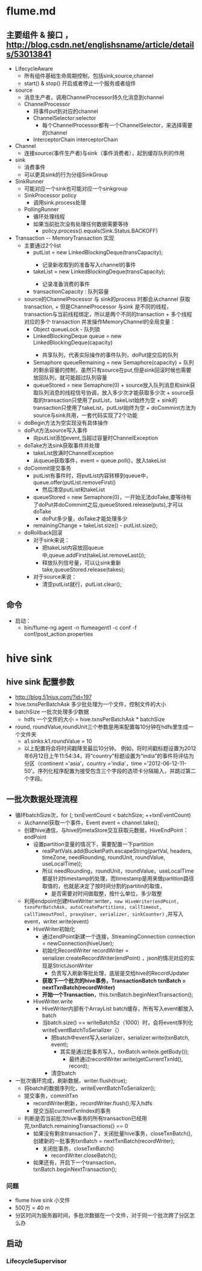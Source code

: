 #   flume.md
##  主要组件 & 接口 ，http://blog.csdn.net/englishsname/article/details/53013841
*   LifecycleAware
    -   所有组件基础生命周期控制，包括sink,source,channel
    -   start() & stop() 开启或者停止一个服务或者组件
*   source
    -   消息生产者，调用ChannelProcessor持久化消息到channel
    -   ChannelProcessor
        +   将事件put到对应的channel
        +   ChannelSelector:selector
            -   每个ChannelProcessor都有一个ChannelSelector，来选择需要的channel
        +   InterceptorChain interceptorChain
*   Channel
    -   连接source(事件生产者)与sink（事件消费者），起到缓存队列的作用 
*   sink
    -   消费事件
    -   可以更具sink的行为分组SinkGroup
*   SinkRunner
    -   可能对应一个sink也可能对应一个sinkgroup
    -   SinkProcessor policy
        +   调用sink.process处理
    -   PollingRunner
        +   循环处理线程
        +   如果当前批次没有处理任何数据需要等待
            *   policy.process().equals(Sink.Status.BACKOFF)
*   Transaction -- MemoryTransaction 实现
    -   主要通过2个list
        +   putList = new LinkedBlockingDeque<Event>(transCapacity);
            *   记录新收取到的准备写入channel的事件
        +   takeList = new LinkedBlockingDeque<Event>(transCapacity);
            *   记录准备消费的事件
        +   transactionCapacity : 队列容量
    -    source的ChannelProcessor 与 sink的process 时都会从channel 获取transaction,
        +   但是ChannelProcessor 与sink 是不同的线程，transaction与当前线程绑定，所以是两个不同的transaction
        +    多个线程对应的多个 transaction 并发操作MemoryChannel的全局变量：
            -    Object queueLock
                -   队列锁
            -   LinkedBlockingDeque<Event> queue = new LinkedBlockingDeque<Event>(capacity)
                -   共享队列，代表实际操作的事件队列，doPut提交后的队列
            -    Semaphore queueRemaining = new Semaphore(capacity)
                +    队列的剩余容量的控制，虽然只有source在put,但是sink回滚时候也需要放回队列，就可能超过队列容量
            -    queueStored = new Semaphore(0)
                +    source放入队列消息和sink获取队列消息的线程信号协调，放入多少次才能获取多少次
        +   source获取的transaction只使用了putList，takeList始终为空
        +   sink的transaction只使用了takeList，putList始终为空
        +   doCommint方法为source与sink共用，一套代码实现了2个功能
    -   doBegin方法为空实现没有具体操作
    -   doPut方法source写入事件
        +   向putList添加event,当超过容量时ChannelException
    -   doTake方法sink获取事件并处理
        +   takeList放满时ChannelException
        +   从queue获取事件，event = queue.poll()，放入takeList
    -   doCommit提交事务
        +   putList有事件时，将putList内容转移到queue中，queue.offer(putList.removeFirst()
            *   然后清空putList和takeList
        +   queueStored = new Semaphore(0)，一开始无法doTake,要等待有了doPut并doCommint之后,queueStored.release(puts),才可以doTake
            *   doPut多少量，doTake才能处理多少
        -   remainingChange = takeList.size() - putList.size();
    -   doRollback回滚
        +   对于sink来说：
            -   把takeList内容放回queue中,queue.addFirst(takeList.removeLast());
            -   释放队列信号量，可以让sink重新take,queueStored.release(takes);
        +   对于source来说：
            *   清空putList就行，putList.clear();

## 命令
*   启动：
    -    bin/flume-ng agent -n flumeagent1 -c conf -f conf/post_action.properties

# hive sink
## hive sink 配置参数
*   http://blog.51niux.com/?id=197
*   hive.txnsPerBatchAsk    多少批处理为一个文件，控制文件的大小
*   batchSize  一批次处理多少数据
    -   hdfs 一个文件的大小 =   hive.txnsPerBatchAsk  * batchSize
*   round, roundValue,roundUnit三个参数是用来配置每10分钟在hdfs里生成一个文件夹
    *    a1.sinks.k1.roundValue = 10
    *    以上配置将会将时间戳降至最后10分钟。 例如，将时间戳标题设置为2012年6月12日上午11:54:34，将“country”标题设置为“india”的事件将评估为分区（continent ='asia'，country ='india'，time ='2012-06-12-11-50'。序列化程序配置为接受包含三个字段的选项卡分隔输入，并跳过第二个字段。

##  一批次数据处理流程
*   循环batchSize次，for (; txnEventCount < batchSize; ++txnEventCount)
    -   从channel获取一个事件，Event event = channel.take();
    -   创建hive通信，与hive的metaStore交互获取元数据，HiveEndPoint：endPoint
        +   设置partition变量的情况下，需要配置一下partition
            *   realPartVals.add(BucketPath.escapeString(partVal, headers, timeZone,
                  needRounding, roundUnit, roundValue, useLocalTime));
            *   所以 needRounding，roundUnit，roundValue，useLocalTime都是针对timestamp的处理，而timestamp是用来做partition路径取值的，也就是决定了按时间分割的partitin的取值，
                -   是否需要对时间做取整，按什么单位，多少取整
    -   利用endpoint创建HiveWriter:writer，`new HiveWriter(endPoint, txnsPerBatchAsk, autoCreatePartitions,
                    callTimeout, callTimeoutPool, proxyUser, serializer, sinkCounter)` ,并写入event，writer.write(event)
        -   HiveWriter初始化
            +   通过endPoint新建一个连接，StreamingConnection connection = newConnection(hiveUser);
            +   初始化RecordWriter recordWriter = serializer.createRecordWriter(endPoint) ，json的情况对应的实现是StrictJsonWriter
                *   负责写入刷新等批处理，底层是交给hive的RecordUpdater
            +   **获取下一个批次的hive事务，TransactionBatch txnBatch = nextTxnBatch(recordWriter)**
            +   **开始一个Transaction**，this.txnBatch.beginNextTransaction();
        -   HiveWriter.write
            +   HiveWriter内部有个ArrayList<Event> batch缓存，所有写入event都放入batch
            +   当batch.size() == writeBatchSz（1000）时，会将event序列化writeEventBatchToSerializer（）
                *   把batch中event写入serializer，serializer.write(txnBatch, event);
                    -   其实是通过批事务写入，txnBatch.write(e.getBody());
                        +   最终通过recordWriter.write(getCurrentTxnId(), record);
                *   清空batch
*   一批次循环完成，刷新数据，writer.flush(true);
    -   将batch的数据序列化，writeEventBatchToSerializer();
    -   提交事务，commitTxn
        +    recordWriter刷新，recordWriter.flush();写入hdfs
        +    提交当前currentTxnIndex的事务
    -   判断是否当前批次hive事务的所有transaction已经用完,txnBatch.remainingTransactions() == 0
        +   如果没有剩余transaction了，关闭批量hive事务，closeTxnBatch(),创建新的一批事务txnBatch = nextTxnBatch(recordWriter);
            *   关闭批事务，closeTxnBatch()
                -   recordWriter.closeBatch();
        +   如果还有，开启下一个transaction，txnBatch.beginNextTransaction();


### 问题
*   flume  hive sink 小文件
*   500万 = 40 m
*   分区时间为服务器时间，多批次数据在一个文件，对于同一个批次跨了分区怎么办


## 启动
### LifecycleSupervisor